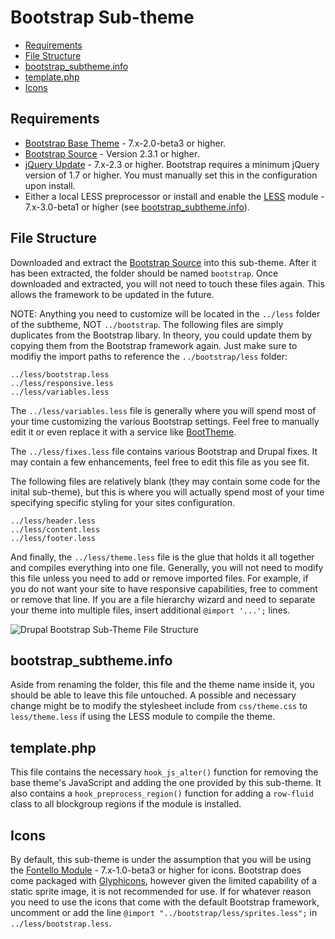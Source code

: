 # Bootstrap Sub-theme
* [Requirements](#requirements)
* [File Structure](#file-structure)
* [bootstrap_subtheme.info](#bootstrap_subthemeinfo)
* [template.php](#templatephp)
* [Icons](#icons)

## Requirements
* [Bootstrap Base Theme](http://drupal.org/project/bootstrap) - 7.x-2.0-beta3 or higher.
* [Bootstrap Source](https://github.com/twitter/bootstrap/tags) - Version 2.3.1 or higher.
* [jQuery Update](http://drupal.org/project/jquery_update) - 7.x-2.3 or higher. Bootstrap requires a minimum jQuery version of 1.7 or higher. You must manually set this in the configuration upon install.
* Either a local LESS preprocessor or install and enable the [LESS](http://drupal.org/project/less) module - 7.x-3.0-beta1 or higher (see [bootstrap_subtheme.info](#bootstrap_subthemeinfo)).

## File Structure
Downloaded and extract the [Bootstrap Source](https://github.com/twitter/bootstrap/) into this sub-theme. After it has been extracted, the folder should be named `bootstrap`. Once downloaded and extracted, you will not need to touch these files again. This allows the framework to be updated in the future.

NOTE: Anything you need to customize will be located in the `../less` folder of the subtheme, NOT `../bootstrap`. The following files are simply duplicates from the Bootstrap libary. In theory, you could update them by copying them from the Bootstrap framework again. Just make sure to modifiy the import paths to reference the `../bootstrap/less` folder:
```
../less/bootstrap.less
../less/responsive.less
../less/variables.less
```

The `../less/variables.less` file is generally where you will spend most of your time customizing the various Bootstrap settings. Feel free to manually edit it or even replace it with a service like [BootTheme](http://www.boottheme.com).

The `../less/fixes.less` file contains various Bootstrap and Drupal fixes. It may contain a few enhancements, feel free to edit this file as you see fit.

The following files are relatively blank (they may contain some code for the inital sub-theme), but this is where you will actually spend most of your time specifying specific styling for your sites configuration.
```
../less/header.less
../less/content.less
../less/footer.less
```

And finally, the `../less/theme.less` file is the glue that holds it all together and compiles everything into one file. Generally, you will not need to modify this file unless you need to add or remove imported files. For example, if you do not want your site to have responsive capabilities, free to comment or remove that line. If you are a file hierarchy wizard and need to separate your theme into multiple files, insert additional `@import '...';` lines. 

<img src="http://i.snag.gy/GtISs.jpg" alt="Drupal Bootstrap Sub-Theme File Structure" />

## bootstrap_subtheme.info
Aside from renaming the folder, this file and the theme name inside it, you should be able to leave this file untouched. A possible and necessary change might be to modify the stylesheet include from `css/theme.css` to `less/theme.less` if using the LESS module to compile the theme.

## template.php
This file contains the necessary `hook_js_alter()` function for removing the base theme's JavaScript and adding the one provided by this sub-theme. It also contains a `hook_preprocess_region()` function for adding a `row-fluid` class to all blockgroup regions if the module is installed.

## Icons
By default, this sub-theme is under the assumption that you will be using the [Fontello Module](http://drupal.org/project/fontello) - 7.x-1.0-beta3 or higher for icons. Bootstrap does come packaged with [Glyphicons](http://twitter.github.com/bootstrap/base-css.html#icons), however given the limited capability of a static sprite image, it is not recommended for use. If for whatever reason you need to use the icons that come with the default Bootstrap framework, uncomment or add the line `@import "../bootstrap/less/sprites.less";` in `../less/bootstrap.less`.

